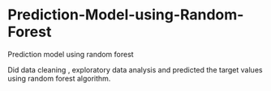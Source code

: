 # Prediction-Model-using-Random-Forest
Prediction model using random forest

Did data cleaning , exploratory data analysis and predicted the target values using random forest algorithm.
